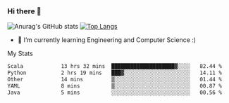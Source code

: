 ### Hi there 👋

![Anurag's GitHub stats](https://github-readme-stats.vercel.app/api?username=MatteoIorio11&show_icons=true&theme=dark) 
[![Top Langs](https://github-readme-stats.vercel.app/api/top-langs/?username=MatteoIorio11&theme=dark)](https://github.com/MatteoIorio11/github-readme-stats)

- 🌱 I’m currently learning Engineering and Computer Science :)

<!--
**MatteoIorio11/MatteoIorio11** is a ✨ _special_ ✨ repository because its `README.md` (this file) appears on your GitHub profile.

Here are some ideas to get you started:

- 🔭 I’m currently working on ...
- 🌱 I’m currently learning ...
- 👯 I’m looking to collaborate on ...
- 🤔 I’m looking for help with ...
- 💬 Ask me about ...
- 📫 How to reach me: ...
- 😄 Pronouns: ...
- ⚡ Fun fact: ...
-->
My Stats
<!--START_SECTION:waka-->

```txt
Scala            13 hrs 32 mins  ████████████████████▓░░░░   82.44 %
Python           2 hrs 19 mins   ███▓░░░░░░░░░░░░░░░░░░░░░   14.11 %
Other            14 mins         ▒░░░░░░░░░░░░░░░░░░░░░░░░   01.44 %
YAML             8 mins          ▒░░░░░░░░░░░░░░░░░░░░░░░░   00.87 %
Java             5 mins          ░░░░░░░░░░░░░░░░░░░░░░░░░   00.56 %
```

<!--END_SECTION:waka-->
